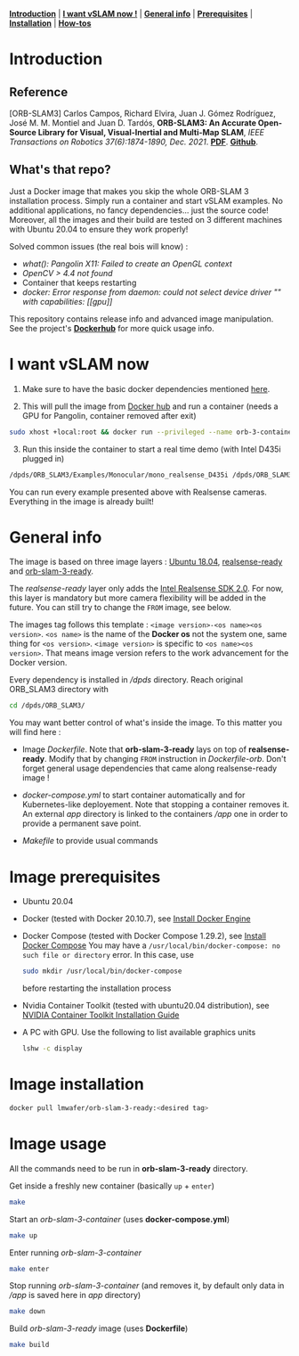 [**Introduction**](#introduction) | [**I want vSLAM now !**](#i-want-vslam-now) | [**General info**](#general-info) | [**Prerequisites**](#image-prerequisites) | [**Installation**](#image-installation) | [**How-tos**](#image-usage)

# Introduction 

## Reference

[ORB-SLAM3] Carlos Campos, Richard Elvira, Juan J. Gómez Rodríguez, José M. M. Montiel and Juan D. Tardós, **ORB-SLAM3: An Accurate Open-Source Library for Visual, Visual-Inertial and Multi-Map SLAM**, *IEEE Transactions on Robotics 37(6):1874-1890, Dec. 2021*. **[PDF](https://arxiv.org/abs/2007.11898)**. **[Github](https://github.com/UZ-SLAMLab/ORB_SLAM3)**. 

## What's that repo?

Just a Docker image that makes you skip the whole ORB-SLAM 3 installation process. Simply run a container and start vSLAM examples. No additional applications, no fancy dependencies... just the source code!
Moreover, all the images and their build are tested on 3 different machines with Ubuntu 20.04 to ensure they work properly!

Solved common issues (the real bois will know) : 
- *what(): Pangolin X11: Failed to create an OpenGL context*
- *OpenCV > 4.4 not found*
- Container that keeps restarting
- *docker: Error response from daemon: could not select device driver "" with capabilities: [[gpu]]*

This repository contains release info and advanced image manipulation. See the project's **[Dockerhub](https://hub.docker.com/repository/docker/lmwafer/orb-slam-3-ready)** for more quick usage info.

# I want vSLAM now
1. Make sure to have the basic docker dependencies mentioned [here](#image-prerequisites). 
  
2. This will pull the image from [Docker hub](https://hub.docker.com/r/lmwafer/orb-slam-3-ready/tags) and run a container (needs a GPU for Pangolin, container removed after exit)
```bash
sudo xhost +local:root && docker run --privileged --name orb-3-container --rm -p 8087:8087 -e DISPLAY=$DISPLAY -e QT_X11_NO_MITSHM=1 -v /tmp/.X11-unix:/tmp/.X11-unix -v /dev:/dev:ro --gpus all -it lmwafer/orb-slam-3-ready:1.0-ubuntu18.04
```

3. Run this inside the container to start a real time demo (with Intel D435i plugged in)
```bash
/dpds/ORB_SLAM3/Examples/Monocular/mono_realsense_D435i /dpds/ORB_SLAM3/Vocabulary/ORBvoc.txt /dpds/ORB_SLAM3/Examples/Monocular/RealSense_D435i.yaml
```
You can run every example presented above with Realsense cameras. Everything in the image is already built!

# General info
The image is based on three image layers : [Ubuntu 18.04](https://hub.docker.com/_/ubuntu?tab=tags&page=1&name=18.04), [realsense-ready](https://hub.docker.com/r/lmwafer/realsense-ready) and [orb-slam-3-ready](https://hub.docker.com/r/lmwafer/orb-slam-3-ready). 

The *realsense-ready* layer only adds the [Intel Realsense SDK 2.0](https://github.com/IntelRealSense/librealsense). For now, this layer is mandatory but more camera flexibility will be added in the future. You can still try to change the `FROM` image, see below. 

The images tag follows this template : `<image version>-<os name><os version>`. 
`<os name>` is the name of the **Docker os** not the system one, same thing for `<os version>`. `<image version>` is specific to `<os name><os version>`. That means image version refers to the work advancement for the Docker version.

Every dependency is installed in */dpds* directory. Reach original ORB_SLAM3 directory with 
```bash
cd /dpds/ORB_SLAM3/
```

You may want better control of what's inside the image. To this matter you will find here : 

- Image *Dockerfile*. Note that **orb-slam-3-ready** lays on top of **realsense-ready**. Modify that by changing `FROM` instruction in *Dockerfile-orb*. Don't forget general usage dependencies that came along realsense-ready image !

- *docker-compose.yml* to start container automatically and for Kubernetes-like deployement. Note that stopping a container removes it. An external *app* directory is linked to the containers */app* one in order to provide a permanent save point.

- *Makefile* to provide usual commands

# Image prerequisites

- Ubuntu 20.04

- Docker (tested with Docker 20.10.7), see [Install Docker Engine](https://docs.docker.com/engine/install/)

- Docker Compose (tested with Docker Compose 1.29.2), see [Install Docker Compose](https://docs.docker.com/compose/install/)
  You may have a `/usr/local/bin/docker-compose: no such file or directory` error. In this case, use
  ```bash
  sudo mkdir /usr/local/bin/docker-compose
  ```
  before restarting the installation process

- Nvidia Container Toolkit (tested with ubuntu20.04 distribution), see [NVIDIA Container Toolkit Installation Guide](https://docs.nvidia.com/datacenter/cloud-native/container-toolkit/install-guide.html)

- A PC with GPU. Use the following to list available graphics units
  ```bash
  lshw -c display
  ```

# Image installation

```bash
docker pull lmwafer/orb-slam-3-ready:<desired tag>
```

# Image usage

All the commands need to be run in **orb-slam-3-ready** directory. 

Get inside a freshly new container (basically `up` + `enter`)
```bash
make
```

Start an *orb-slam-3-container* (uses **docker-compose.yml**)
```bash
make up
```

Enter running *orb-slam-3-container*
```bash
make enter
```

Stop running *orb-slam-3-container* (and removes it, by default only data in */app* is saved here in *app* directory)
```bash
make down
```

Build *orb-slam-3-ready* image (uses **Dockerfile**)
```bash
make build
```
